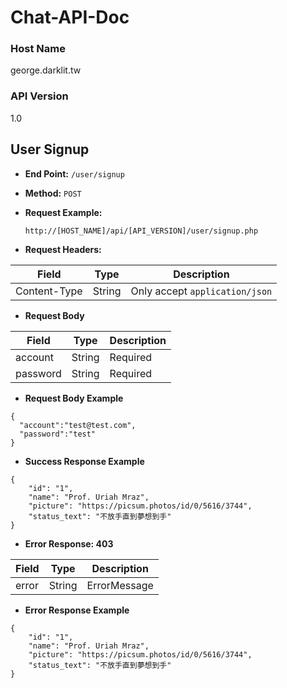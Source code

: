 # Chat-API-Doc
### Host Name

george.darklit.tw

### API Version

1.0

## User Signup
- **End Point:** `/user/signup`
- **Method:** `POST`
- **Request Example:**

  `http://[HOST_NAME]/api/[API_VERSION]/user/signup.php`
- **Request Headers:**

| Field        | Type   | Description                  |
| ------------ | ------ | ---------------------------- |
| Content-Type | String | Only accept `application/json`|

- **Request Body**

| Field        | Type   | Description |
| ------------ | ------ | ----------- |
| account      | String | Required    |
| password     | String | Required    |


- **Request Body Example**
```
{
  "account":"test@test.com",
  "password":"test"
}
```

- **Success Response Example**
```
{
    "id": "1",
    "name": "Prof. Uriah Mraz",
    "picture": "https://picsum.photos/id/0/5616/3744",
    "status_text": "不放手直到夢想到手"
}
```

- **Error Response: 403**

| Field        | Type   | Description  |
| ------------ | ------ | ------------ |
| error        | String | ErrorMessage |

- **Error Response Example**
```
{
    "id": "1",
    "name": "Prof. Uriah Mraz",
    "picture": "https://picsum.photos/id/0/5616/3744",
    "status_text": "不放手直到夢想到手"
}
```

